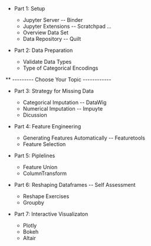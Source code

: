 
 * Part 1: Setup 
    * Jupyter Server -- Binder 
    * Jupyter Extensions -- Scratchpad ...
    * Overview Data Set
    * Data Repository -- Quilt

* Part 2: Data Preparation
    * Validate Data Types
    * Type of Categorical Encodings

** --------- Choose Your Topic ------------    

* Part 3: Strategy for Missing Data
    * Categorical Imputation -- DataWig
    * Numerical Imputation -- Impuyte
    * Dicussion 
    
* Part 4: Feature Engineering
    * Generating Features Automatically -- Featuretools 
    * Feature Selection

* Part 5: Piplelines
    * Feature Union
    * ColumnTransform
 
* Part 6: Reshaping Dataframes -- Self Assessment
    * Reshape Exercises 
    * Groupby

* Part 7: Interactive Visualizaton
    * Plotly
    * Bokeh
    * Altair